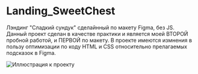 # Landing_SweetChest
Лэндинг "Сладкий сундук" сделайнный по макету Figma, без JS.
Данный проект сделан в качестве практики и является моей ВТОРОЙ пробной работой, и ПЕРВОЙ по макету.
В проекте имеются измнения в пользу оптимизации по коду HTML и CSS относительно прелагаемых подсказок в Figma.



![Иллюстрация к проекту](https://img.hhcdn.ru/photo/715298565.jpeg?t=1676414913&h=HtJiKBSbTCiaNb5aOtIl7Q)
